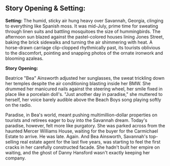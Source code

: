 ## Story Opening & Setting:

**Setting:** The humid, sticky air hung heavy over Savannah, Georgia, clinging to everything like Spanish moss. It was mid-July, prime time for sweating through linen suits and battling mosquitoes the size of hummingbirds. The afternoon sun blazed against the pastel-colored houses lining Jones Street, baking the brick sidewalks and turning the air shimmering with heat. A horse-drawn carriage clip-clopped rhythmically past, its tourists oblivious to the discomfort, pointing and snapping photos of the ornate ironwork and blooming azaleas.

**Story Opening:**

Beatrice "Bea" Ainsworth adjusted her sunglasses, the sweat trickling down her temples despite the air conditioning blasting inside her BMW. She drummed her manicured nails against the steering wheel, her smile fixed in place like a porcelain doll's. "Just another day in paradise," she muttered to herself, her voice barely audible above the Beach Boys song playing softly on the radio.

Paradise, in Bea's world, meant pushing multimillion-dollar properties on tourists and retirees eager to buy into the Savannah dream. Today's paradise, however, felt more like purgatory. She was parked across from the haunted Mercer Williams House, waiting for the buyer for the Carmichael Estate to arrive. He was late. Again. And Bea Ainsworth, Savannah's top-selling real estate agent for the last five years, was starting to feel the first cracks in her carefully constructed facade. She hadn't built her empire on waiting, and the ghost of Danny Hansford wasn't exactly keeping her company.
